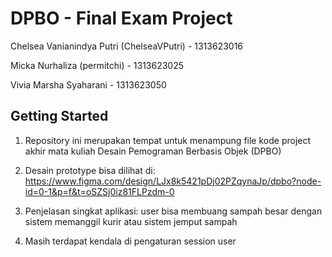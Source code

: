 # DPBO - Final Exam Project

Chelsea Vanianindya Putri (ChelseaVPutri) - 1313623016

Micka Nurhaliza (permitchi) - 1313623025

Vivia Marsha Syaharani - 1313623050

## Getting Started

1. Repository ini merupakan tempat untuk menampung file kode project akhir mata kuliah Desain Pemograman Berbasis Objek (DPBO)

2. Desain prototype bisa dilihat di: https://www.figma.com/design/LJx8k5421pDj02PZqynaJp/dpbo?node-id=0-1&p=f&t=oSZSj0iz81FLPzdm-0

3. Penjelasan singkat aplikasi: user bisa membuang sampah besar dengan sistem memanggil kurir atau sistem jemput sampah

4. Masih terdapat kendala di pengaturan session user
